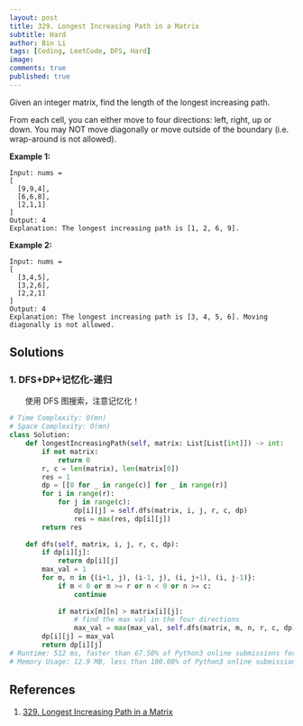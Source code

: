 ```yaml
---
layout: post
title: 329. Longest Increasing Path in a Matrix
subtitle: Hard
author: Bin Li
tags: [Coding, LeetCode, DFS, Hard]
image: 
comments: true
published: true
---
```


Given an integer matrix, find the length of the longest increasing path.

From each cell, you can either move to four directions: left, right, up or down. You may NOT move diagonally or move outside of the boundary (i.e. wrap-around is not allowed).

**Example 1:**

```
Input: nums = 
[
  [9,9,4],
  [6,6,8],
  [2,1,1]
] 
Output: 4 
Explanation: The longest increasing path is [1, 2, 6, 9].
```

**Example 2:**

```
Input: nums = 
[
  [3,4,5],
  [3,2,6],
  [2,2,1]
] 
Output: 4 
Explanation: The longest increasing path is [3, 4, 5, 6]. Moving diagonally is not allowed.
```

## Solutions

### 1. DFS+DP+记忆化-递归

　　使用 DFS 图搜索，注意记忆化！

```python
# Time Complexity: O(mn)
# Space Complexity: O(mn)
class Solution:
    def longestIncreasingPath(self, matrix: List[List[int]]) -> int:
        if not matrix:
            return 0
        r, c = len(matrix), len(matrix[0])
        res = 1
        dp = [[0 for _ in range(c)] for _ in range(r)]
        for i in range(r):
            for j in range(c):
                dp[i][j] = self.dfs(matrix, i, j, r, c, dp)
                res = max(res, dp[i][j])
        return res
    
    def dfs(self, matrix, i, j, r, c, dp):
        if dp[i][j]:
            return dp[i][j]
        max_val = 1
        for m, n in {(i+1, j), (i-1, j), (i, j+1), (i, j-1)}:
            if m < 0 or m >= r or n < 0 or n >= c:
                continue
            
            if matrix[m][n] > matrix[i][j]:
                # find the max val in the four directions
                max_val = max(max_val, self.dfs(matrix, m, n, r, c, dp)+1)
        dp[i][j] = max_val
        return dp[i][j]
# Runtime: 512 ms, faster than 67.50% of Python3 online submissions for Longest Increasing Path in a Matrix.
# Memory Usage: 12.9 MB, less than 100.00% of Python3 online submissions for Longest Increasing Path in a Matrix.
```




## References
1. [ 329. Longest Increasing Path in a Matrix ]( https://leetcode.com/problems/longest-increasing-path-in-a-matrix/ )